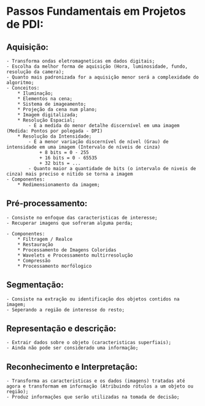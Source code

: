 # Passos Fundamentais em Projetos de PDI:
## Aquisição:
	- Transforma ondas eletromagneticas em dados digitais;
	- Escolha da melhor forma de aquisição (Hora, luminosidade, fundo, resolução da camera);
	- Quanto mais padronizada for a aquisição menor será a complexidade do algoritmo;
	- Conceitos:
		* Iluminação;
		* Elementos na cena;
		* Sistema de imageamento;
		* Projeção da cena num plano;
		* Imagem digitalizada;
		* Resolução Espacial;
			- É a medida do menor detalhe discernível em uma imagem (Medida: Pontos por polegada - DPI)
		* Resolução da Intensidade;
			- É a menor variação discernível de nível (Grau) de intensidade em uma imagem (Intervalo de níveis de cinza)
				+ 8 bits = 0 - 255
				+ 16 bits = 0 - 65535
				+ 32 bits = ...
			- Quanto maior a quantidade de bits (o intervalo de niveis de cinza) mais preciso e nitido se torna a imagem
	- Componentes:
		* Redimensionamento da imagem;
	
## Pré-processamento:
	- Consiste no enfoque das caracteristicas de interesse;
	- Recuperar imagens que sofreram alguma perda;
	
	- Componentes:
		* Filtragem / Realce
		* Restauração
		* Processamento de Imagens Coloridas
		* Wavelets e Processamento multirresolução 
		* Compressão
		* Processamento morfólogico

## Segmentação:
	- Consiste na extração ou identificação dos objetos contidos na imagem;
	- Seperando a região de interesse do resto;

## Representação e descrição:
	- Extrair dados sobre o objeto (caracteristicas superfiais);
	- Ainda não pode ser considerado uma informação;
	
## Reconhecimento e Interpretação:
	- Transforma as caracteristicas e os dados (imagens) tratadas até agora e transformam em informação (Atribuindo rótulos a um objeto ou região);
	- Produz informações que serão utilizadas na tomada de decisão;
